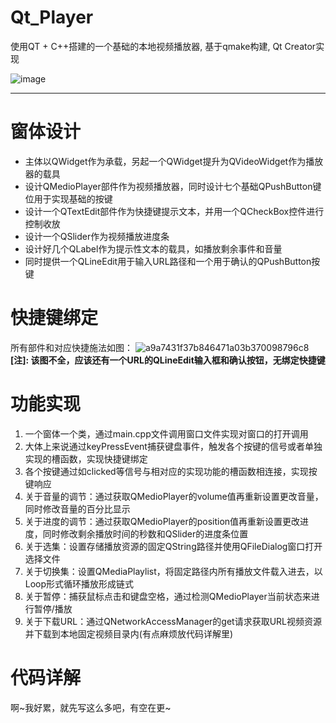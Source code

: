 # Qt_Player

使用QT + C++搭建的一个基础的本地视频播放器, 基于qmake构建, Qt Creator实现


![image](https://github.com/LeeJc02/Qt_Player/assets/129182487/c9b9e036-0ec7-41e1-a179-f03d33bad91a)

---

# 窗体设计

- 主体以QWidget作为承载，另起一个QWidget提升为QVideoWidget作为播放器的载具
- 设计QMedioPlayer部件作为视频播放器，同时设计七个基础QPushButton键位用于实现基础的按键
- 设计一个QTextEdit部件作为快捷键提示文本，并用一个QCheckBox控件进行控制收放
- 设计一个QSlider作为视频播放进度条
- 设计好几个QLabel作为提示性文本的载具，如播放剩余事件和音量
- 同时提供一个QLineEdit用于输入URL路径和一个用于确认的QPushButton按键

# 快捷键绑定

所有部件和对应快捷施法如图：
![a9a7431f37b846471a03b370098796c8](https://github.com/LeeJc02/Qt_Player/assets/129182487/df37692c-b6f2-47ee-bf4e-fe717bc16ae6)
**[注]: 该图不全，应该还有一个URL的QLineEdit输入框和确认按钮，无绑定快捷键**

# 功能实现

1. 一个窗体一个类，通过main.cpp文件调用窗口文件实现对窗口的打开调用
2. 大体上来说通过keyPressEvent捕获键盘事件，触发各个按键的信号或者单独实现的槽函数，实现快捷键绑定
3. 各个按键通过如clicked等信号与相对应的实现功能的槽函数相连接，实现按键响应
4. 关于音量的调节：通过获取QMedioPlayer的volume值再重新设置更改音量，同时修改音量的百分比显示
5. 关于进度的调节：通过获取QMedioPlayer的position值再重新设置更改进度，同时修改剩余播放时间的秒数和QSlider的进度条位置
6. 关于选集：设置存储播放资源的固定QString路径并使用QFileDialog窗口打开选择文件
7. 关于切换集：设置QMediaPlaylist，将固定路径内所有播放文件载入进去，以Loop形式循环播放形成链式
8. 关于暂停：捕获鼠标点击和键盘空格，通过检测QMedioPlayer当前状态来进行暂停/播放
9. 关于下载URL：通过QNetworkAccessManager的get请求获取URL视频资源并下载到本地固定视频目录内(有点麻烦放代码详解里)

# 代码详解

啊~我好累，就先写这么多吧，有空在更~
